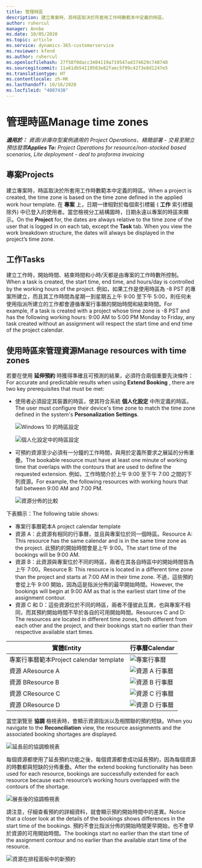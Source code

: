 ```yaml
---
title: 管理時區
description: 建立專案時，其時區取決於所套用工作時數範本中定義的時區。
author: ruhercul
manager: Annbe
ms.date: 10/05/2020
ms.topic: article
ms.service: dynamics-365-customerservice
ms.reviewer: kfend
ms.author: ruhercul
ms.openlocfilehash: 27f58f0dacc3404119a719547ad374629c740740
ms.sourcegitcommit: 11a61db54119503e82faec5f99c4273e8d1247e5
ms.translationtype: HT
ms.contentlocale: zh-HK
ms.lasthandoff: 10/16/2020
ms.locfileid: "4087438"
---
```

# <a name="manage-time-zones"></a><span data-ttu-id="e170e-103">管理時區</span><span class="sxs-lookup"><span data-stu-id="e170e-103">Manage time zones</span></span>

<span data-ttu-id="e170e-104">_**適用於：** 資源/非庫存型案例適用的 Project Operations、精簡部署 - 交易至開立預估發票_</span><span class="sxs-lookup"><span data-stu-id="e170e-104">_**Applies To:** Project Operations for resource/non-stocked based scenarios, Lite deployment - deal to proforma invoicing_</span></span>


## <a name="projects"></a><span data-ttu-id="e170e-105">專案</span><span class="sxs-lookup"><span data-stu-id="e170e-105">Projects</span></span>

<span data-ttu-id="e170e-106">建立專案時，時區取決於所套用工作時數範本中定義的時區。</span><span class="sxs-lookup"><span data-stu-id="e170e-106">When a project is created, the time zone is based on the time zone defined in the applied work hour template.</span></span> <span data-ttu-id="e170e-107">在 **專案** 上，日期一律相對於每個索引標籤 ( **工作** 索引標籤除外) 中已登入的使用者。當您檢視分工結構圖時，日期永遠以專案的時區來顯示。</span><span class="sxs-lookup"><span data-stu-id="e170e-107">On the **Project** for, the dates are always relative to the time zone of the user that is logged in on each tab, except the **Task** tab. When you view the work breakdown structure, the dates will always be displayed in the project’s time zone.</span></span>

## <a name="tasks"></a><span data-ttu-id="e170e-108">工作</span><span class="sxs-lookup"><span data-stu-id="e170e-108">Tasks</span></span>

<span data-ttu-id="e170e-109">建立工作時，開始時間、結束時間和小時/天都是由專案的工作時數所控制。</span><span class="sxs-lookup"><span data-stu-id="e170e-109">When a task is created, the start time, end time, and hours/day is controlled by the working hours of the project.</span></span> <span data-ttu-id="e170e-110">例如，如果工作是使用時區為 -8 PST 的專案所建立，而且其工作時間為星期一到星期五上午 9:00 至下午 5:00，則任何未使用指派所建立的工作都會遵循專案行事曆的開始時間和結束時間。</span><span class="sxs-lookup"><span data-stu-id="e170e-110">For example, if a task is created with a project whose time zone is -8 PST and has the following working hours: 9:00 AM to 5:00 PM Monday to Friday, any task created without an assignment will respect the start time and end time of the project calendar.</span></span>

## <a name="manage-resources-with-time-zones"></a><span data-ttu-id="e170e-111">使用時區來管理資源</span><span class="sxs-lookup"><span data-stu-id="e170e-111">Manage resources with time zones</span></span>

<span data-ttu-id="e170e-112">若要在使用 **延伸預約** 時獲得準確且可預測的結果，必須符合兩個重要先決條件：</span><span class="sxs-lookup"><span data-stu-id="e170e-112">For accurate and predictable results when using **Extend Booking** , there are two key prerequisites that must be met:</span></span>  

- <span data-ttu-id="e170e-113">使用者必須設定其裝置的時區，使其符合系統 **個人化設定** 中所定義的時區。</span><span class="sxs-lookup"><span data-stu-id="e170e-113">The user must configure their device's time zone to match the time zone defined in the system's **Personalization Settings**.</span></span>
 
  ![Windows 10 的時區設定](media/reconcile-assignments-03.png)

  ![個人化設定中的時區設定](media/reconcile-assignments-04.png)
 
- <span data-ttu-id="e170e-116">可預約資源至少必須有一分鐘的工作時間，與用於定義所要求之展延的分佈重疊。</span><span class="sxs-lookup"><span data-stu-id="e170e-116">The bookable resource must have at least one minute of working time that overlaps with the contours that are used to define the requested extension.</span></span> <span data-ttu-id="e170e-117">例如，工作時間介於上午 9:00 至下午 7:00 之間的下列資源。</span><span class="sxs-lookup"><span data-stu-id="e170e-117">For example, the following resources with working hours that fall between 9:00 AM and 7:00 PM.</span></span> 

  ![資源分佈的比較](media/reconcile-assignments-05.png)

<span data-ttu-id="e170e-119">下表顯示：</span><span class="sxs-lookup"><span data-stu-id="e170e-119">The following table shows:</span></span>

- <span data-ttu-id="e170e-120">專案行事曆範本</span><span class="sxs-lookup"><span data-stu-id="e170e-120">A project calendar template</span></span>
- <span data-ttu-id="e170e-121">資源 A：此資源有相同的行事曆，並且與專案位於同一個時區。</span><span class="sxs-lookup"><span data-stu-id="e170e-121">Resource A: This resource has the same calendar and is in the same time zone as the project.</span></span> <span data-ttu-id="e170e-122">此預約的開始時間會是上午 9:00。</span><span class="sxs-lookup"><span data-stu-id="e170e-122">The start time of the bookings will be 9:00 AM.</span></span>
- <span data-ttu-id="e170e-123">資源 B：此資源與專案位於不同的時區，兩者在其各自時區中的開始時間皆為上午 7:00。</span><span class="sxs-lookup"><span data-stu-id="e170e-123">Resource B: This resource is located in a different time zone than the project and starts at 7:00 AM in their time zone.</span></span> <span data-ttu-id="e170e-124">不過，這些預約會從上午 9:00 開始，因為這是指派分佈的最早開始時間。</span><span class="sxs-lookup"><span data-stu-id="e170e-124">However, the bookings will begin at 9:00 AM as that is the earliest start time of the assignment contour.</span></span>
- <span data-ttu-id="e170e-125">資源 C 和 D：這些資源位於不同的時區，兩者不僅彼此互異，也與專案不相同，而其預約開始時間不早於各自的可用開始時間。</span><span class="sxs-lookup"><span data-stu-id="e170e-125">Resources C and D: The resources are located in different time zones, both different from each other and the project, and their bookings start no earlier than their respective available start times.</span></span>

|<span data-ttu-id="e170e-126">實體</span><span class="sxs-lookup"><span data-stu-id="e170e-126">Entity</span></span>  |<span data-ttu-id="e170e-127">行事曆</span><span class="sxs-lookup"><span data-stu-id="e170e-127">Calendar</span></span>  |
|-|-|
|<span data-ttu-id="e170e-128">專案行事曆範本</span><span class="sxs-lookup"><span data-stu-id="e170e-128">Project calendar template</span></span>   | ![專案行事曆](media/reconcile-assignments-06.png) |
|<span data-ttu-id="e170e-130">資源 A</span><span class="sxs-lookup"><span data-stu-id="e170e-130">Resource A</span></span>  | ![資源 A 行事曆](media/reconcile-assignments-06.png) |
|<span data-ttu-id="e170e-132">資源 B</span><span class="sxs-lookup"><span data-stu-id="e170e-132">Resource B</span></span>  |  ![資源 B 行事曆](media/reconcile-assignments-07.png) |
|<span data-ttu-id="e170e-134">資源 C</span><span class="sxs-lookup"><span data-stu-id="e170e-134">Resource C</span></span>  |  ![資源 C 行事曆](media/reconcile-assignments-08.png) |
|<span data-ttu-id="e170e-136">資源 D</span><span class="sxs-lookup"><span data-stu-id="e170e-136">Resource D</span></span>  | ![資源 D 行事曆](media/reconcile-assignments-09.png)  |
 
<span data-ttu-id="e170e-138">當您瀏覽至 **協調** 檢視表時，會顯示資源指派以及相關聯的預約短缺。</span><span class="sxs-lookup"><span data-stu-id="e170e-138">When you navigate to the **Reconciliation** view, the resource assignments and the associated booking shortages are displayed.</span></span>

![延長前的協調檢視表](media/reconcile-assignments-10.png)

<span data-ttu-id="e170e-140">每個資源都使用了延長預約功能之後，每個資源都會成功延長預約，因為每個資源的時數都與短缺的分佈重疊。</span><span class="sxs-lookup"><span data-stu-id="e170e-140">After the extend booking functionality has been used for each resource, bookings are successfully extended for each resource because each resource’s working hours overlapped with the contours of the shortage.</span></span>

![展長後的協調檢視表](media/reconcile-assignments-11.png) 

<span data-ttu-id="e170e-142">請注意，仔細查看預約的詳細資料，就會顯示預約開始時間中的差異。</span><span class="sxs-lookup"><span data-stu-id="e170e-142">Notice that a closer look at the details of the bookings shows differences in the start time of the bookings.</span></span> <span data-ttu-id="e170e-143">預約不會比指派分佈的開始時間更早開始，也不會早於資源的可用開始時間。</span><span class="sxs-lookup"><span data-stu-id="e170e-143">The bookings start no earlier than the start time of the assignment contour and no earlier than the available start time of the resource.</span></span>

![資源在排程面板中的新預約](media/reconcile-assignments-12.png)
